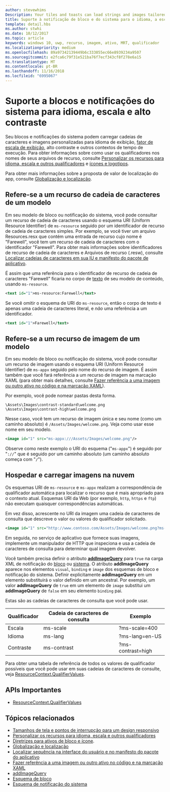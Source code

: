```yaml
---
author: stevewhims
Description: Your tiles and toasts can load strings and images tailored for display language, display scale factor, high contrast, and other runtime contexts.
title: Suporte à notificação de bloco e do sistema para o idioma, a escala e o alto contraste
template: detail.hbs
ms.author: stwhi
ms.date: 10/12/2017
ms.topic: article
keywords: windows 10, uwp, recurso, imagem, ativo, MRT, qualificador
ms.localizationpriority: medium
ms.openlocfilehash: 89a97342139449b6c333055ec66e8939234a9507
ms.sourcegitcommit: e2fca6c79f31e521ba76f7ecf343cf8f278e6a15
ms.translationtype: MT
ms.contentlocale: pt-BR
ms.lasthandoff: 11/16/2018
ms.locfileid: "6995067"
---
```

# <a name="tile-and-toast-notification-support-for-language-scale-and-high-contrast"></a>Suporte a blocos e notificações do sistema para idioma, escala e alto contraste

Seu blocos e notificações do sistema podem carregar cadeias de caracteres e imagens personalizadas para idioma de exibição, [fator de escala de exibição](../../layout/screen-sizes-and-breakpoints-for-responsive-design.md), alto contraste e outros contextos de tempo de execução. Para obter informações sobre como usar os qualificadores nos nomes de seus arquivos de recurso, consulte [Personalizar os recursos para idioma, escala e outros qualificadores](../../../app-resources/tailor-resources-lang-scale-contrast.md) e [ícones e logotipos](/windows/uwp/design/style/app-icons-and-logos).

Para obter mais informações sobre a proposta de valor de localização do app, consulte [Globalização e localização](../../globalizing/globalizing-portal.md).

## <a name="refer-to-a-string-resource-from-a-template"></a>Refere-se a um recurso de cadeia de caracteres de um modelo

Em seu modelo de bloco ou notificação do sistema, você pode consultar um recurso de cadeia de caracteres usando o esquema URI (Uniform Resource Identifier) de `ms-resource` seguido por um identificador de recurso de cadeia de caracteres simples. Por exemplo, se você tiver um arquivo Resources.resx que contém uma entrada de recurso cujo nome é "Farewell", você tem um recurso de cadeia de caracteres com o identificador "Farewell". Para obter mais informações sobre identificadores de recurso de cadeia de caracteres e Arquivos de recurso (.resw), consulte [Localizar cadeias de caracteres em sua IU e manifesto do pacote de aplicativo](../../../app-resources/localize-strings-ui-manifest.md).

É assim que uma referência para o identificador de recurso de cadeia de caracteres "Farewell" ficaria no corpo de [texto](/uwp/schemas/tiles/tilesschema/element-text?branch=live) de seu modelo de conteúdo, usando `ms-resource`.

```xml
<text id="1">ms-resource:Farewell</text>
```

Se você omitir o esquema de URI do `ms-resource`, então o corpo de texto é apenas uma cadeia de caracteres literal, e *não* uma referência a um identificador.

```xml
<text id="1">Farewell</text>
```

## <a name="refer-to-an-image-resource-from-a-template"></a>Refere-se a um recurso de imagem de um modelo

Em seu modelo de bloco ou notificação do sistema, você pode consultar um recurso de imagem usando o esquema URI (Uniform Resource Identifier) de `ms-appx` seguido pelo nome do recurso de imagem. É assim também que você fará referência a um recurso de imagem na marcação XAML (para obter mais detalhes, consulte [Fazer referência a uma imagem ou outro ativo no código e na marcação XAML](../../../app-resources/images-tailored-for-scale-theme-contrast.md#reference-an-image-or-other-asset-from-xaml-markup-and-code)).

Por exemplo, você pode nomear pastas desta forma.

```
\Assets\Images\contrast-standard\welcome.png
\Assets\Images\contrast-high\welcome.png
```

Nesse caso, você tem um recurso de imagem única e seu nome (como um caminho absoluto) é `/Assets/Images/welcome.png`. Veja como usar esse nome em seu modelo.

```xml
<image id="1" src="ms-appx:///Assets/Images/welcome.png"/>
```

Observe como neste exemplo o URI do esquema ("`ms-appx`") é seguido por "`://`" que é seguido por um caminho absoluto (um caminho absoluto começa com "`/`").

## <a name="hosting-and-loading-images-in-the-cloud"></a>Hospedar e carregar imagens na nuvem

Os esquemas URI de `ms-resource` e `ms-appx` realizam a correspondência de qualificador automática para localizar o recurso que é mais apropriado para o contexto atual. Esquemas URI da Web (por exemplo, `http`, `https` e `ftp`) não executam quaisquer correspondências automáticas.

Em vez disso, acrescente no URI da imagem uma cadeia de caracteres de consulta que descreve o valor ou valores do qualificador solicitado.

```xml
<image id="1" src="http://www.contoso.com/Assets/Images/welcome.png?ms-lang=en-US"/>
```

Em seguida, no serviço de aplicativo que fornece suas imagens, implemente um manipulador de HTTP que inspeciona e usa a cadeia de caracteres de consulta para determinar qual imagem devolver.

Você também precisa definir o atributo [**addImageQuery**](/uwp/schemas/tiles/tilesschema/element-visual?branch=live) para `true` na carga XML de notificação do [bloco](/uwp/schemas/tiles/tilesschema/schema-root?branch=live) ou [sistema](/uwp/schemas/tiles/toastschema/schema-root?branch=live). O atributo **addImageQuery** aparece nos elementos `visual`, `binding` e `image` dos esquemas de bloco e notificação do sistema. Definir explicitamente **addImageQuery** em um elemento substituirá o valor definido em um ancestral. Por exemplo, um valor **addImageQuery** de `true` em um elemento de `image` substitui um **addImageQuery** de `false` em seu elemento `binding` pai.

Estas são as cadeias de caracteres de consulta que você pode usar.

| Qualificador | Cadeia de caracteres de consulta | Exemplo |
| --------- | ------------ | ------- |
| Escala | ms-scale | ?ms-scale=400 |
| Idioma | ms-lang | ?ms-lang=en-US |
| Contraste | ms-contrast | ?ms-contrast=high |

Para obter uma tabela de referência de todos os valores de qualificador possíveis que você pode usar em suas cadeias de caracteres de consulte, veja [ResourceContext.QualifierValues](/uwp/api/windows.applicationmodel.resources.core.resourcecontext.QualifierValues).

## <a name="important-apis"></a>APIs Importantes

* [ResourceContext.QualifierValues](/uwp/api/windows.applicationmodel.resources.core.resourcecontext.QualifierValues)

## <a name="related-topics"></a>Tópicos relacionados

* [Tamanhos de tela e pontos de interrupção para um design responsivo](../../layout/screen-sizes-and-breakpoints-for-responsive-design.md)
* [Personalizar os recursos para idioma, escala e outros qualificadores](../../../app-resources/tailor-resources-lang-scale-contrast.md)
* [Diretrizes para ativos de bloco e ícone](app-assets.md).
* [Globalização e localização](../../globalizing/globalizing-portal.md)
* [Localizar sequência na interface do usuário e no manifesto do pacote do aplicativo](../../../app-resources/localize-strings-ui-manifest.md)
* [Fazer referência a uma imagem ou outro ativo no código e na marcação XAML](../../../app-resources/images-tailored-for-scale-theme-contrast.md)
* [addImageQuery](/uwp/schemas/tiles/tilesschema/element-visual?branch=live)
* [Esquema de bloco](/uwp/schemas/tiles/tilesschema/schema-root?branch=live)
* [Esquema de notificação do sistema](/uwp/schemas/tiles/toastschema/schema-root?branch=live)
